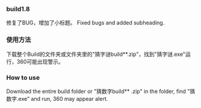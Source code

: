 ### **build1.8**
修复了BUG，增加了小标题。
Fixed bugs and added subheading.
### **使用方法**
下载整个Build的文件夹或文件夹里的"猜字谜build**.zip"，找到"猜字谜.exe"运行，360可能出现警示。
### **How to use**
Download the entire build folder or "猜数字build** .zip" in the folder, find "猜数字.exe" and run, 360 may appear alert.


